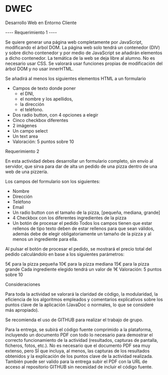 # DWEC
Desarrollo Web en Entorno Cliente

---- Requerimiento 1 ----

Se quiere generar una página web completamente por JavaScript, modificando el árbol DOM. La página web solo tendrá un contenedor (DIV) y sobre dicho contenedor y por medio de JavaScript se añadirán elementos a dicho contenedor. La temática de la web se deja libre al alumno. No es necesario usar CSS. Se valorará usar funciones propias de modificación del árbol DOM y no usar innerHTML.

Se añadirá al menos los siguientes elementos HTML a un formulario

* Campos de texto donde poner
    * el DNI, 
    * el nombre y los apellidos, 
    * la dirección 
    * el teléfono.
* Dos radio button, con 4 opciones a elegir
* Cinco checkbox diferentes
* 2 imágenes
* Un campo select
* Un text area
* Valoración: 5 puntos sobre 10

Requerimiento 2

En esta actividad debes desarrollar un formulario completo, sin envío al servidor, que sirva para dar de alta un pedido de una pizza dentro de una web de una pizzería.

Los campos del formulario son los siguientes:

* Nombre
* Dirección
* Teléfono
* Email
* Un radio button con el tamaño de la pizza, [pequeña, mediana, grande]
* 4 Checkbox con los diferentes ingredientes de la pizza
* Un botón de procesar el pedido
Todos los campos tienen que estar rellenos de tipo texto deben de estar rellenos para que sean válidos, además debe de elegir obligatoriamente un tamaño de la pizza y al menos un ingrediente para ella.

Al pulsar el botón de procesar el pedido, se mostrará el precio total del pedido calculándolo en base a los siguientes parámetros:

5€ para la pizza pequeña
10€ para la pizza mediana
15€ para la pizza grande
Cada ingrediente elegido tendrá un valor de 1€
Valoración: 5 puntos sobre 10

Consideraciones

Para toda la actividad se valorará la claridad de código, la modularidad, la eficiencia de los algoritmos empleados y comentarios explicativos sobre los puntos clave de la aplicación (JavaDoc o normales, lo que se consideré más apropiado).

Se recomienda el uso de GITHUB para realizar el trabajo de grupo.

Para la entrega, se subirá el código fuente comprimido a la plataforma, incluyendo un documento PDF con todo lo necesario para demostrar el correcto funcionamiento de la actividad (resultados, capturas de pantalla, ficheros, fotos, etc.). No es necesario que el documento PDF sea muy extenso, pero SÍ que incluya, al menos, las capturas de los resultados obtenidos y la explicación de los puntos clave de la actividad realizada. También puede ser valido para la entrega subir el PDF con la URL de acceso al repositorio GITHUB sin necesidad de incluir el código fuente.